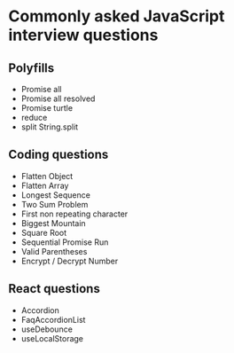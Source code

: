 # Commonly asked JavaScript interview questions

## Polyfills

- Promise all
- Promise all resolved
- Promise turtle
- reduce
- split String.split

## Coding questions

- Flatten Object
- Flatten Array
- Longest Sequence
- Two Sum Problem 
- First non repeating character
- Biggest Mountain
- Square Root
- Sequential Promise Run
- Valid Parentheses
- Encrypt / Decrypt Number

## React questions

- Accordion
- FaqAccordionList
- useDebounce
- useLocalStorage